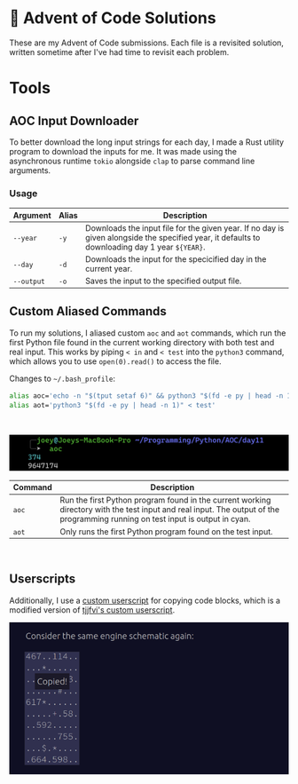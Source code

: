 # 🎄 Advent of Code Solutions
These are my Advent of Code submissions. Each file is a revisited solution, written sometime after I've had time to revisit each problem.

# Tools

## AOC Input Downloader

To better download the long input strings for each day, I made a Rust utility program to download the inputs for me. It was made using the asynchronous runtime `tokio` alongside `clap` to parse command line arguments. 

### Usage

| Argument     | Alias       |  Description |
| -----------  | ----------- | ----------- |
| `--year`     |  `-y`       | Downloads the input file for the given year. If no day is given alongside the specified year, it defaults to downloading day 1 year `${YEAR}`.      |
| `--day`      |  `-d`       | Downloads the input for the specicified day in the current year.       |
| `--output`   |  `-o`       | Saves the input to the specified output file.       |


## Custom Aliased Commands

To run my solutions, I aliased custom `aoc` and `aot` commands, which run the first Python file found in the current working directory with both test and real input. This works by piping `< in` and `< test` into the `python3` command, which allows you to use `open(0).read()` to access the file.
<br>

Changes to `~/.bash_profile`:
```bash
alias aoc='echo -n "$(tput setaf 6)" && python3 "$(fd -e py | head -n 1)" < test && echo -n  "$(tput sgr0)" && python3 "$(fd -e py | head -n 1)" < in'
alias aot='python3 "$(fd -e py | head -n 1)" < test'
```
<br>

![aoc command running day 11 solution](/host/AOC.png)

| Command     | Description |
| ----------- | ----------- |
| `aoc`       | Run the first Python program found in the current working directory with the test input and real input. The output of the programming running on test input is output in cyan.       |
| `aot`       | Only runs the first Python program found on the test input.        |

<br>

## Userscripts

Additionally, I use a [custom userscript](/host/userscript.js) for copying code blocks, which is a modified version of [tjjfvi's custom userscript](https://github.com/tjjfvi/aoc-2021/blob/main/host/userscript.js).

![copy code block image](/host/copy.png) 

